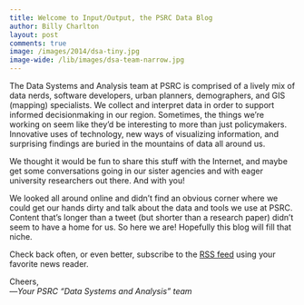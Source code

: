 ```yaml
---
title: Welcome to Input/Output, the PSRC Data Blog
author: Billy Charlton
layout: post
comments: true
image: /images/2014/dsa-tiny.jpg
image-wide: /lib/images/dsa-team-narrow.jpg
---
```


The Data Systems and Analysis team at PSRC is comprised of a lively mix of data nerds, software developers, urban planners, demographers, and GIS (mapping) specialists. We collect and interpret data in order to support informed decisionmaking in our region. Sometimes, the things we’re working on seem like they’d be interesting to more than just policymakers. Innovative uses of technology, new ways of visualizing information, and surprising findings are buried in the mountains of data all around us.

We thought it would be fun to share this stuff with the Internet, and maybe get some conversations going in our sister agencies and with eager university researchers out there.  And with you!

We looked all around online and didn’t find an obvious corner where we could get our hands dirty and talk about the data and tools we use at PSRC. Content that’s longer than a tweet (but shorter than a research paper) didn’t seem to have a home for us. So here we are! Hopefully this blog will fill that niche.

Check back often, or even better, subscribe to the [RSS feed](http://modelsrv1:4000/feed.xml) using your favorite news reader.

Cheers,<br/>
&mdash;*Your PSRC “Data Systems and Analysis” team*
